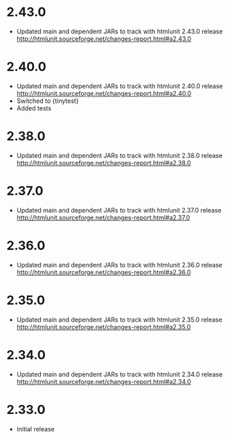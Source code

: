 # 2.43.0
* Updated main and dependent JARs to track with htmlunit 2.43.0 
  release <http://htmlunit.sourceforge.net/changes-report.html#a2.43.0>

# 2.40.0
* Updated main and dependent JARs to track with htmlunit 2.40.0 
  release <http://htmlunit.sourceforge.net/changes-report.html#a2.40.0>
* Switched to {tinytest}
* Added tests

# 2.38.0
* Updated main and dependent JARs to track with htmlunit 2.38.0 
  release <http://htmlunit.sourceforge.net/changes-report.html#a2.38.0>

# 2.37.0
* Updated main and dependent JARs to track with htmlunit 2.37.0 
  release <http://htmlunit.sourceforge.net/changes-report.html#a2.37.0>

# 2.36.0
* Updated main and dependent JARs to track with htmlunit 2.36.0 
  release <http://htmlunit.sourceforge.net/changes-report.html#a2.36.0>

# 2.35.0
* Updated main and dependent JARs to track with htmlunit 2.35.0 
  release <http://htmlunit.sourceforge.net/changes-report.html#a2.35.0>

# 2.34.0
* Updated main and dependent JARs to track with htmlunit 2.34.0 
  release <http://htmlunit.sourceforge.net/changes-report.html#a2.34.0>

# 2.33.0
* Initial release
